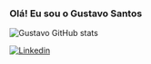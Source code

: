 ### Olá! Eu sou o Gustavo Santos 







![Gustavo GitHub stats](https://github-readme-stats.vercel.app/api?username=GustavoZambonSantos&show_icons=true&theme=dracula)



[![Linkedin](https://img.shields.io/badge/LinkedIn-0077B5?style=for-the-badge&logo=linkedin&logoColor=white)](https://www.linkedin.com/in/gustavo-santos-2a3505118/)


